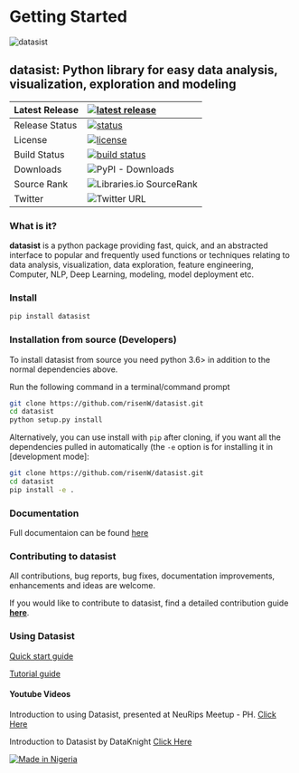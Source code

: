# Getting Started

![datasist](https://risenw.github.io/datasist/datasist.png)

## datasist: Python library for easy data analysis, visualization, exploration and modeling

| Latest Release |  [![latest release](https://img.shields.io/badge/pip-v1.5.2-blue.svg)](https://pypi.org/project/datasist/) |
| :--- | :--- |
| Release Status |  [![status](https://img.shields.io/badge/status-stable-brightgreen.svg)](./) |
| License |  [![license](https://img.shields.io/badge/license-MIT-orange.svg)](./) |
| Build Status |  [![build status](https://travis-ci.org/risenW/datasist.svg?branch=master)](./) |
| Downloads | ![PyPI - Downloads](https://img.shields.io/pypi/dm/datasist?style=plastic) |
| Source Rank | ![Libraries.io SourceRank](https://img.shields.io/librariesio/sourcerank/pypi/datasist)
| Twitter | ![Twitter URL](https://img.shields.io/twitter/url?style=social&url=https%3A%2F%2Ftwitter.com%2Fdatasistlibrary) |
### What is it?

**datasist** is a python package providing fast, quick, and an abstracted interface to popular and frequently used functions or techniques relating to data analysis, visualization, data exploration, feature engineering, Computer, NLP, Deep Learning, modeling, model deployment etc.

### Install

```bash
pip install datasist
```

### Installation from source (Developers)

To install datasist from source you need python 3.6&gt; in addition to the normal dependencies above.

Run the following command in a terminal/command prompt

```bash
git clone https://github.com/risenW/datasist.git
cd datasist
python setup.py install
```

Alternatively, you can use install with `pip` after cloning, if you want all the dependencies pulled in automatically \(the `-e` option is for installing it in \[development mode\]:

```bash
git clone https://github.com/risenW/datasist.git
cd datasist
pip install -e .
```

### Documentation

Full documentaion can be found [here](https://risingodegua.gitbook.io/datasist-doc/)

### Contributing to datasist

All contributions, bug reports, bug fixes, documentation improvements, enhancements and ideas are welcome.

If you would like to contribute to datasist, find a detailed contribution guide [**here**](https://risingodegua.gitbook.io/datasist-doc/contributing).


### Using Datasist
[Quick start guide](https://risingodegua.gitbook.io/datasist-doc/quickstart)

[Tutorial guide](https://risenw.github.io/datasist/classification_example.html)

#### Youtube Videos

Introduction to using Datasist, presented at NeuRips Meetup - PH. [Click Here](https://youtu.be/WYxSz6WBn-M)

Introduction to Datasist by DataKnight [Click Here](https://youtu.be/ErWa_WWu7vM)

[![Made in Nigeria](https://img.shields.io/badge/made%20in-nigeria-008751.svg?style=flat-square)](https://github.com/acekyd/made-in-nigeria)
